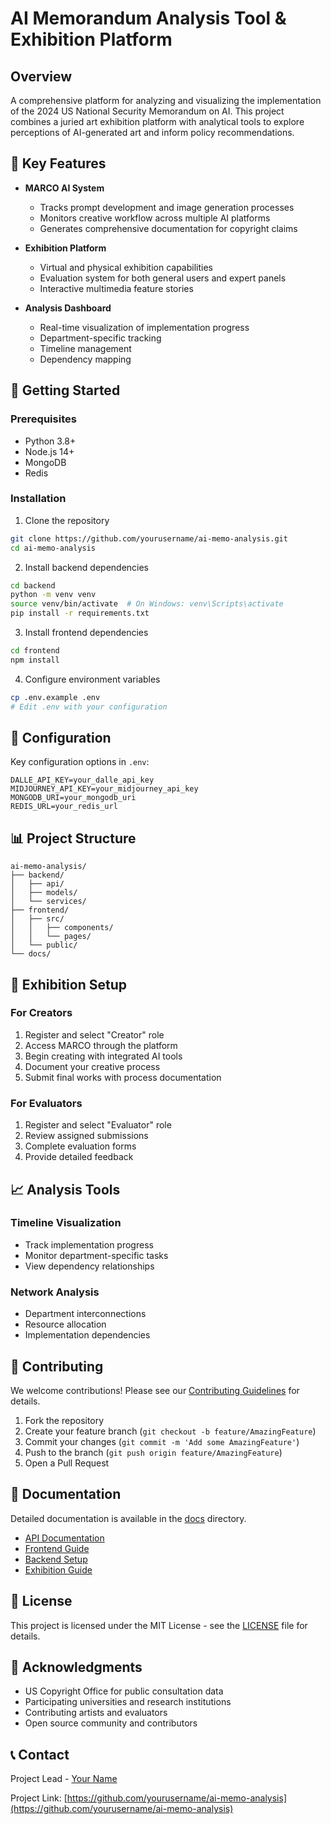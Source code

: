 # AI Memorandum Analysis Tool & Exhibition Platform

## Overview
A comprehensive platform for analyzing and visualizing the implementation of the 2024 US National Security Memorandum on AI. This project combines a juried art exhibition platform with analytical tools to explore perceptions of AI-generated art and inform policy recommendations.

## 🎯 Key Features

- **MARCO AI System**
  - Tracks prompt development and image generation processes
  - Monitors creative workflow across multiple AI platforms
  - Generates comprehensive documentation for copyright claims

- **Exhibition Platform**
  - Virtual and physical exhibition capabilities
  - Evaluation system for both general users and expert panels
  - Interactive multimedia feature stories

- **Analysis Dashboard**
  - Real-time visualization of implementation progress
  - Department-specific tracking
  - Timeline management
  - Dependency mapping

## 🚀 Getting Started

### Prerequisites
- Python 3.8+
- Node.js 14+
- MongoDB
- Redis

### Installation

1. Clone the repository
```bash
git clone https://github.com/yourusername/ai-memo-analysis.git
cd ai-memo-analysis
```

2. Install backend dependencies
```bash
cd backend
python -m venv venv
source venv/bin/activate  # On Windows: venv\Scripts\activate
pip install -r requirements.txt
```

3. Install frontend dependencies
```bash
cd frontend
npm install
```

4. Configure environment variables
```bash
cp .env.example .env
# Edit .env with your configuration
```

## 🔧 Configuration

Key configuration options in `.env`:

```env
DALLE_API_KEY=your_dalle_api_key
MIDJOURNEY_API_KEY=your_midjourney_api_key
MONGODB_URI=your_mongodb_uri
REDIS_URL=your_redis_url
```

## 📊 Project Structure

```
ai-memo-analysis/
├── backend/
│   ├── api/
│   ├── models/
│   └── services/
├── frontend/
│   ├── src/
│   │   ├── components/
│   │   └── pages/
│   └── public/
└── docs/
```

## 🎨 Exhibition Setup

### For Creators
1. Register and select "Creator" role
2. Access MARCO through the platform
3. Begin creating with integrated AI tools
4. Document your creative process
5. Submit final works with process documentation

### For Evaluators
1. Register and select "Evaluator" role
2. Review assigned submissions
3. Complete evaluation forms
4. Provide detailed feedback

## 📈 Analysis Tools

### Timeline Visualization
- Track implementation progress
- Monitor department-specific tasks
- View dependency relationships

### Network Analysis
- Department interconnections
- Resource allocation
- Implementation dependencies

## 🤝 Contributing

We welcome contributions! Please see our [Contributing Guidelines](CONTRIBUTING.md) for details.

1. Fork the repository
2. Create your feature branch (`git checkout -b feature/AmazingFeature`)
3. Commit your changes (`git commit -m 'Add some AmazingFeature'`)
4. Push to the branch (`git push origin feature/AmazingFeature`)
5. Open a Pull Request

## 📝 Documentation

Detailed documentation is available in the [docs](./docs) directory.

- [API Documentation](./docs/api.md)
- [Frontend Guide](./docs/frontend.md)
- [Backend Setup](./docs/backend.md)
- [Exhibition Guide](./docs/exhibition.md)

## 📄 License

This project is licensed under the MIT License - see the [LICENSE](LICENSE) file for details.

## 🙏 Acknowledgments

- US Copyright Office for public consultation data
- Participating universities and research institutions
- Contributing artists and evaluators
- Open source community and contributors

## 📞 Contact

Project Lead - [Your Name](mailto:your.email@domain.com)

Project Link: [https://github.com/yourusername/ai-memo-analysis](https://github.com/yourusername/ai-memo-analysis)
